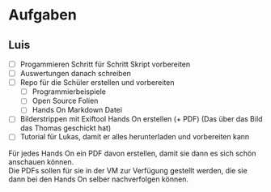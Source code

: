 # Aufgaben

## Luis

- [ ] Progammieren Schritt für Schritt Skript vorbereiten
- [ ] Auswertungen danach schreiben
- [ ] Repo für die Schüler erstellen und vorbereiten
    - [ ] Programmierbeispiele
    - [ ] Open Source Folien
    - [ ] Hands On Markdown Datei
- [ ] Bilderstrippen mit Exiftool Hands On erstellen (+ PDF) (Das über das Bild das Thomas geschickt hat)
- [ ] Tutorial für Lukas, damit er alles herunterladen und vorbereiten kann

Für jedes Hands On ein PDF davon erstellen, damit sie dann es sich schön anschauen können.  
Die PDFs sollen für sie in der VM zur Verfügung gestellt werden, die sie dann bei den Hands On selber nachverfolgen können.

